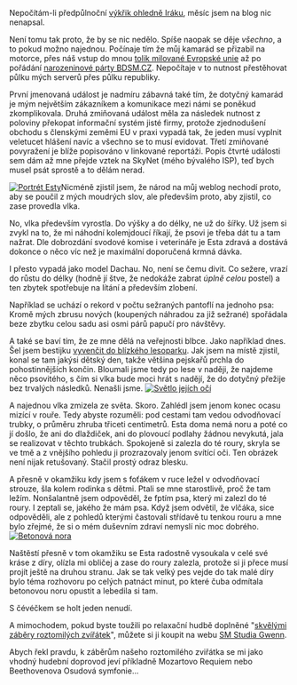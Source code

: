 <!-- dcterms:identifier = riderweblog#149 -->
<!-- dcterms:title = Velký pes v malé díře, aneb měsíční výpadek -->
<!-- np9:categoryId = 3 -->
<!-- x4w:category = Vlci -->
<!-- np9:authorId = 1 -->
<!-- np9:authorEmail = michal.valasek@altairis.cz -->
<!-- dcterms:creator = Michal Altair Valášek -->
<!-- dcterms:created = 2004-05-09T07:09:55+02:00 -->
<!-- dcterms:dateAccepted = 2004-05-09T07:09:55+02:00 -->

Nepočítám-li předpůlnoční [výkřik ohledně Iráku](http://weblog.rider.cz/ShowRecord.aspx?day=20040508), měsíc jsem na blog nic nenapsal.

Není tomu tak proto, že by se nic nedělo. Spíše naopak se děje *všechno*, a to pokud možno najednou. Počínaje tím že můj kamarád se přizabil na motorce, přes náš vstup do mnou [tolik milované Evropské unie](http://weblog.rider.cz/ShowRecord.aspx?day=20030221#045529) až po pořádání [narozeninové párty BDSM.CZ](http://www.bdsm.cz/art/clanek.asp?id=892). Nepočítaje v to nutnost přestěhovat půlku mých serverů přes půlku republiky.

První jmenovaná událost je nadmíru zábavná také tím, že dotyčný kamarád je mým největším zákazníkem a komunikace mezi námi se poněkud zkomplikovala. Druhá zmiňovaná událost měla za následek nutnost z poloviny překopat informační systém jisté firmy, protože zjednodušení obchodu s členskými zeměmi EU v praxi vypadá tak, že jeden musí vyplnit veletucet hlášení navíc a všechno se to musí evidovat. Třetí zmiňované povyražení je blíže popisováno v linkované reportáži. Popis čtvrté události sem dám až mne přejde vztek na SkyNet (mého bývalého ISP), teď bych musel psát sprostě a to dělám nerad.

[![Portrét Esty](http://gallery.rider.cz/Esta/20040508_Vlk_v_dire/20040508-173848-0000.jpg?w=200&h=265 "Portrét Esty")](http://gallery.rider.cz/Esta/20040508_Vlk_v_dire/20040508-173848-0000.jpg.xhtml.cs)Nicméně zjistil jsem, že národ na můj weblog nechodí proto, aby se poučil z mých moudrých slov, ale především proto, aby zjistil, co zase provedla vlka.

No, vlka především vyrostla. Do výšky a do délky, ne už do šířky. Už jsem si zvykl na to, že mi náhodní kolemjdoucí říkají, že psovi je třeba dát tu a tam nažrat. Dle dobrozdání svodové komise i veterináře je Esta zdravá a dostává dokonce o něco víc než je maximální doporučená krmná dávka. 

I přesto vypadá jako model Dachau. No, není se čemu divit. Co sežere, vrazí do růstu do délky (hodně jí štve, že nedokáže zabrat *úplně celou* postel) a ten zbytek spotřebuje na lítání a především zlobení.

Například se uchází o rekord v počtu sežraných pantoflí na jednoho psa: Kromě mých zbrusu nových (koupených náhradou za již sežrané) spořádala beze zbytku celou sadu asi osmi párů papučí pro návštěvy.

A také se baví tím, že ze mne dělá na veřejnosti blbce. Jako například dnes. Šel jsem bestijku [vyvenčit do blízkého lesoparku](http://gallery.rider.cz/Esta/20040508_Vlk_v_dire/default.xhtml.en). Jak jsem na místě zjistil, konal se tam jakýsi dětský den, takže většina pejskařů prchla do pohostinnějších končin. Bloumali jsme tedy po lese v naději, že najdeme něco psovitého, s čím si vlka bude moci hrát s nadějí, že do dotyčný přežije bez trvalých následků. Nenašli jsme.
[![Světlo jejích očí](http://gallery.rider.cz/Esta/20040508_Vlk_v_dire/20040508-180012-0000.jpg?w=200&h=150 "Světlo jejích očí")](http://gallery.rider.cz/Esta/20040508_Vlk_v_dire/20040508-180012-0000.jpg.xhtml.cs) 

A najednou vlka zmizela ze světa. Skoro. Zahlédl jsem jenom konec ocasu mizící v rouře. Tedy abyste rozuměli: pod cestami tam vedou odvodňovací trubky, o průměru zhruba třiceti centimetrů. Esta doma nemá noru a poté co jí došlo, že ani do dlaždiček, ani do plovoucí podlahy žádnou nevykutá, jala se realizovat v těchto trubkách. Spokojeně si zalezla do té roury, skryla se ve tmě a z vnějšího pohledu ji prozrazovaly jenom svítící oči. Ten obrázek není nijak retušovaný. Stačil prostý odraz blesku.

A přesně v okamžiku kdy jsem s foťákem v ruce ležel v odvodňovací strouze, šla kolem rodinka s dětmi. Ptali se mne starostlivě, proč že tam ležím. Nonšalantně jsem odpověděl, že fptím psa, který mi zalezl do té roury. I zeptali se, jakého že mám psa. Když jsem odvětil, že vlčáka, sice odpověděli, ale z pohledů kterými častovali střídavě tu tenkou rouru a mne bylo zřejmé, že si o mém duševním zdraví nemyslí nic moc dobrého.
[![Betonová nora](http://gallery.rider.cz/Esta/20040508_Vlk_v_dire/20040508-180110-0000.jpg?w=200&h=150 "Betonová nora")](http://gallery.rider.cz/Esta/20040508_Vlk_v_dire/20040508-180110-0000.jpg.xhtml.cs) 

Naštěstí přesně v tom okamžiku se Esta radostně vysoukala v celé své kráse z díry, olízla mi obličej a zase do roury zalezla, protože si ji přece musí projít ještě na druhou stranu. Jak se tak velký pes vejde do tak malé díry bylo téma rozhovoru po celých patnáct minut, po které čuba odmítala betonovou noru opustit a lebedila si tam.

S čévéčkem se holt jeden nenudí. 

A mimochodem, pokud byste toužili po relaxační hudbě doplněné "[skvělými záběry roztomilých zvířátek](http://www.wolfdog.cz/php/index.php?name=PNphpBB2&file=viewtopic&t=1118)", můžete si ji koupit na webu [SM Studia Gwenn](http://www.gwenn.cz/).

Abych řekl pravdu, k záběrům našeho roztomilého zviřátka se mi jako vhodný hudební doprovod jeví příkladně Mozartovo Requiem nebo Beethovenova Osudová symfonie...